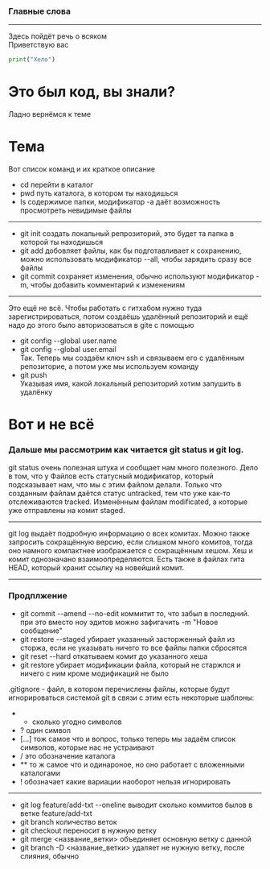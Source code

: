 ### Главные слова  

----  

Здесь пойдёт речь о всяком  
Приветствую вас  
```python
print("Хело")  
```  
# Это был код, вы знали?


Ладно вернёмся к теме
# Тема
Вот список команд и их краткое описание
- cd перейти в каталог
- pwd путь каталога, в котором ты находишься
- ls содержимое папки, модификатор -a даёт возможность просмотреть невидимые файлы

----

- git init создать локальный репрозиторий, это будет та папка в которой ты находишься
- git add добовляет файлы, как бы подготавливает к сохранению, можно использовать модификатор --all, чтобы зарядить сразу все файлы
- git commit сохраняет изменения, обычно используют модификатор -m, чтобы добавить комментарий к изменениям

----
 
Это ещё не всё. Чтобы работать с гитхабом нужно туда зарегистрироваться, потом создаёшь удалённый репозиторий и ещё надо до этого было авторизоваться в gitе с помощью  
- git config --global user.name
- git config --global user.email  
Так. Теперь мы создаём ключ ssh и связываем его с удалённым репозиторие, а потом уже мы используем команду
- git push  
Указывая имя, какой локальный репозиторий хотим запушить в удалёнку
# Вот и не всё


### Дальше мы рассмотрим как читается git status и git log.  
git status очень полезная штука и сообщает нам много полезного. Дело в том, что у Файлов есть статусный модификатор, который подсказывает нам, что мы с этим файлом делали. Только что созданным файлам даётся статус untracked, тем что уже как-то отслеживаются tracked. Изменённым файлам modificated, а которые уже отправлены на комит staged.  

----

git log выдаёт подробную информацию о всех комитах. Можно также запросить сокращённую версию, если слишком много комитов, тогда оно намного компактнее изображается с сокращённым хешом. Хеш и комит однозначано взаимоопределяются. Есть также в файлах гита HEAD, который хранит ссылку на новейший комит.

----

### Продплжение
- git commit --amend --no-edit коммитит то, что забыл в последний. при это вместо ноу эдитов можно зафигачить -m "Новое сообщение" 
- git restore --staged <file> убирает указанный засторженный файл из сторжа, если не указывать ничего то все файлы папки сбросятся
- git reset --hard <commit hash> откатываем комит до указанного хеша
- git restore <file> убирает модификации файла, который не старжлся и ничего с ним кроме модификаций не было


.gitignore - файл, в котором перечислены файлы, которые будут игнорироваться системой git в связи с этим есть некоторые шаблоны:
- * сколько угодно символов
- ? один символ
- […] тож самое что и вопрос, только теперь мы задаём список символов, которые нас не устраивают
- / это обозначение каталога
- ** то ж самое что и одинароное, но оно работает с вложенными каталогами
- ! обозначает какие вариации наоборот нельзя игнорировать 

----

- git log feature/add-txt --oneline выводит сколько коммитов былов в ветке feature/add-txt
- git branch количество веток
- git checkout переносит в нужную ветку
- git merge <название_ветки> объединяет основную ветку с данной
- git branch -D <название_ветки> удаляет не нужную ветку, после слияния, обычно